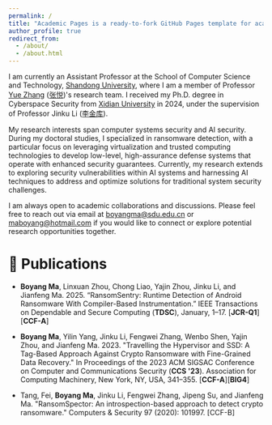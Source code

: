 ```yaml
---
permalink: /
title: "Academic Pages is a ready-to-fork GitHub Pages template for academic personal websites"
author_profile: true
redirect_from: 
  - /about/
  - /about.html
---
```


I am currently an Assistant Professor at the School of Computer Science and Technology, [Shandong University](https://www.sdu.edu.cn), where I am a member of Professor [Yue Zhang](https://yue.zyueinfosec.com) ([张悦](https://yue.zyueinfosec.com/cn))'s research team. I received my Ph.D. degree in Cyberspace Security from [Xidian University](https://www.xidian.edu.cn) in 2024, under the supervision of Professor Jinku Li ([李金库](https://faculty.xidian.edu.cn/Jinku/zh_CN/index.htm)).

My research interests span computer systems security and AI security. During my doctoral studies, I specialized in ransomware detection, with a particular focus on leveraging virtualization and trusted computing technologies to develop low-level, high-assurance defense systems that operate with enhanced security guarantees. Currently, my research extends to exploring security vulnerabilities within AI systems and harnessing AI techniques to address and optimize solutions for traditional system security challenges.

I am always open to academic collaborations and discussions. Please feel free to reach out via email at [boyangma@sdu.edu.cn](mailto:boyangma@sdu.edu.cn) or [maboyang@hotmail.com](mailto:maboyang@hotmail.com) if you would like to connect or explore potential research opportunities together.


# 📝 Publications 

- **Boyang Ma**, Linxuan Zhou, Chong Liao, Yajin Zhou, Jinku Li, and Jianfeng Ma. 2025. “RansomSentry: Runtime Detection of Android Ransomware With Compiler-Based Instrumentation.” IEEE Transactions on Dependable and Secure Computing (**TDSC**), January, 1–17. [**JCR-Q1**][**CCF-A**]

- **Boyang Ma**, Yilin Yang, Jinku Li, Fengwei Zhang, Wenbo Shen, Yajin Zhou, and Jianfeng Ma. 2023. "Travelling the Hypervisor and SSD: A Tag-Based Approach Against Crypto Ransomware with Fine-Grained Data Recovery." In Proceedings of the 2023 ACM SIGSAC Conference on Computer and Communications Security (**CCS '23**). Association for Computing Machinery, New York, NY, USA, 341–355. [**CCF-A**][**BIG4**]

- Tang, Fei, **Boyang Ma**, Jinku Li, Fengwei Zhang, Jipeng Su, and Jianfeng Ma. "RansomSpector: An introspection-based approach to detect crypto ransomware." Computers & Security 97 (2020): 101997. [CCF-B]

